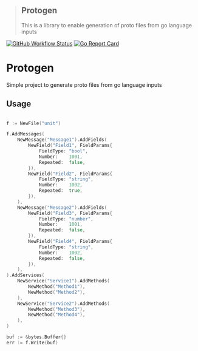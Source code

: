 > ## Protogen
>
> This is a library to enable generation of proto files from go language inputs
>

[![GitHub Workflow Status](https://img.shields.io/github/actions/workflow/status/activatedio/protogen/ci.yaml?branch=main&style=flat-square)](https://github.com/activatedio/protogen/actions?query=workflow%3ACI)
[![Go Report Card](https://goreportcard.com/badge/github.com/activatedio/protogen?style=flat-square)](https://goreportcard.com/report/github.com/activatedio/protogen)

# Protogen

Simple project to generate proto files from go language inputs

## Usage

``` go

f := NewFile("unit")

f.AddMessages(
    NewMessage("Message1").AddFields(
        NewField("Field1", FieldParams{
            FieldType: "bool",
            Number:    1001,
            Repeated:  false,
        }),
        NewField("Field2", FieldParams{
            FieldType: "string",
            Number:    1002,
            Repeated:  true,
        }),
    ),
    NewMessage("Message2").AddFields(
        NewField("Field3", FieldParams{
            FieldType: "number",
            Number:    1001,
            Repeated:  false,
        }),
        NewField("Field4", FieldParams{
            FieldType: "string",
            Number:    1002,
            Repeated:  false,
        }),
    ),
).AddServices(
    NewService("Service1").AddMethods(
        NewMethod("Method1"),
        NewMethod("Method2"),
    ),
    NewService("Service2").AddMethods(
        NewMethod("Method3"),
        NewMethod("Method4"),
    ),
)

buf := &bytes.Buffer{}
err := f.Write(buf)


```
